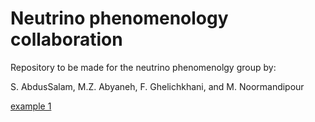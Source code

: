 # Neutrino phenomenology collaboration

Repository to be made for the neutrino phenomenolgy group by:

S. AbdusSalam,  M.Z. Abyaneh, F. Ghelichkhani, and M. Noormandipour

[example 1](https://github.com/mrnp95/MultiNest-REAP)

